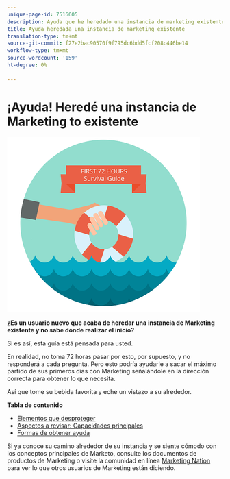 ```yaml
---
unique-page-id: 7516605
description: Ayuda que he heredado una instancia de marketing existente - Documentos de marketing - Documentación del producto
title: Ayuda heredada una instancia de marketing existente
translation-type: tm+mt
source-git-commit: f27e2bac90570f9f795dc6bdd5fcf208c446be14
workflow-type: tm+mt
source-wordcount: '159'
ht-degree: 0%

---
```



# ¡Ayuda! Heredé una instancia de Marketing to existente

![](assets/help-ive-inherited-an-existing-marketo-instance.png)

**¿Es un usuario nuevo que acaba de heredar una instancia de Marketing existente y no sabe dónde realizar el inicio?**

Si es así, esta guía está pensada para usted.

En realidad, no toma 72 horas pasar por esto, por supuesto, y no responderá a cada pregunta. Pero esto podría ayudarle a sacar el máximo partido de sus primeros días con Marketing señalándole en la dirección correcta para obtener lo que necesita.

Así que tome su bebida favorita y eche un vistazo a su alrededor.

**Tabla de contenido**

* [Elementos que desproteger](/help/marketo/getting-started/inheriting-a-marketo-instance/items-to-check-off.md)
* [Aspectos a revisar: Capacidades principales](/help/marketo/getting-started/inheriting-a-marketo-instance/things-to-review-core-skills.md)
* [Formas de obtener ayuda](/help/marketo/getting-started/inheriting-a-marketo-instance/ways-to-get-help.md)

Si ya conoce su camino alrededor de su instancia y se siente cómodo con los conceptos principales de Marketo, consulte los documentos de productos de Marketing o visite la comunidad en línea [Marketing Nation](https://nation.marketo.com/) para ver lo que otros usuarios de Marketing están diciendo.
